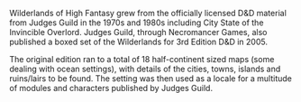 Wilderlands of High Fantasy grew from the officially licensed D&D material
from Judges Guild in the 1970s and 1980s including City State of the
Invincible Overlord. Judges Guild, through Necromancer Games, also published a
boxed set of the Wilderlands for 3rd Edition D&D in 2005.

The original edition ran to a total of 18 half-continent sized maps (some
dealing with ocean settings), with details of the cities, towns, islands and
ruins/lairs to be found. The setting was then used as a locale for a multitude
of modules and characters published by Judges Guild.